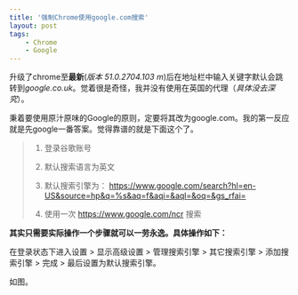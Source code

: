 ```yaml
---
title: '强制Chrome使用google.com搜索'
layout: post
tags:
    - Chrome
    - Google
---
```


 升级了chrome至**最新**(*版本 51.0.2704.103 m*)后在地址栏中输入关键字默认会跳转到*google.co.uk*。觉着很是奇怪，我并没有使用在英国的代理（*具体没去深究*）。

 秉着要使用原汁原味的Google的原则，定要将其改为google.com。我的第一反应就是先google一番答案。觉得靠谱的就是下面这个了。

 > 1. 登录谷歌账号
 >
 > 2. 默认搜索语言为英文
 >
 > 3. 默认搜索引擎为： https://www.google.com/search?hl=en-US&source=hp&q=%s&aq=f&aqi=&aql=&oq=&gs_rfai=
 >
 > 4. 使用一次 https://www.google.com/ncr  搜索

 **其实只需要实际操作一个步骤就可以一劳永逸。具体操作如下：**
 
 在登录状态下进入设置 &gt; 显示高级设置 &gt; 管理搜索引擎 &gt;
 其它搜索引擎 &gt; 添加搜索引擎 &gt; 完成 &gt; 最后设置为默认搜索引擎。

 如图。

 ![]()








